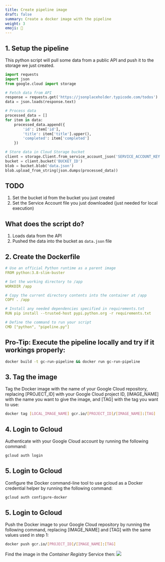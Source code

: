 ```yaml
---
title: Create pipeline image
draft: false
summary: Create a docker image with the pipeline
weight: 3
emoji: 🚢
---
```


## 1. Setup the pipeline

This python script will pull some data from a public API and push it to the storage we just created.

```python {.codeblock}
import requests
import json
from google.cloud import storage

# Fetch data from API
response = requests.get('https://jsonplaceholder.typicode.com/todos')
data = json.loads(response.text)

# Process data
processed_data = []
for item in data:
    processed_data.append({
        'id': item['id'],
        'title': item['title'].upper(),
        'completed': item['completed']
    })

# Store data in Cloud Storage bucket
client = storage.Client.from_service_account_json('SERVICE_ACCOUNT_KEY.json')
bucket = client.bucket('BUCKET_ID')
blob = bucket.blob('data.json')
blob.upload_from_string(json.dumps(processed_data))

```

## TODO

1. Set the bucket id from the bucket you just created
2. Set the Service Account file you just downloaded (just needed for local execution)

## What does the script do?

1. Loads data from the API
2. Pushed the data into the bucket as `data.json` file

## 2. Create the Dockerfile

```yml {.codeblock}
# Use an official Python runtime as a parent image
FROM python:3.8-slim-buster

# Set the working directory to /app
WORKDIR /app

# Copy the current directory contents into the container at /app
COPY . /app

# Install any needed dependencies specified in requirements.txt
RUN pip install --trusted-host pypi.python.org -r requirements.txt

# Define the command to run your script
CMD ["python", "pipeline.py"]
```

## Pro-Tip: Execute the pipeline locally and try if it workings properly:

```bash {.codeblock}
docker build -t gc-run-pipeline && docker run gc-run-pipeline
```

## 3. Tag the image

Tag the Docker image with the name of your Google Cloud repository, replacing [PROJECT_ID] with your Google Cloud project ID, [IMAGE_NAME] with the name you want to give the image, and [TAG] with the tag you want to use:

```bash {.codeblock}
docker tag [LOCAL_IMAGE_NAME] gcr.io/[PROJECT_ID]/[IMAGE_NAME]:[TAG]
```

## 4. Login to Gcloud

Authenticate with your Google Cloud account by running the following command:

```bash {.codeblock}
gcloud auth login
```

## 5. Login to Gcloud

Configure the Docker command-line tool to use gcloud as a Docker credential helper by running the following command:

```bash {.codeblock}
gcloud auth configure-docker
```

## 5. Login to Gcloud

Push the Docker image to your Google Cloud repository by running the following command, replacing [IMAGE_NAME] and [TAG] with the same values used in step 1:

```bash {.codeblock}
docker push gcr.io/[PROJECT_ID]/[IMAGE_NAME]:[TAG]
```

Find the image in the _Container Registry_ Service then:
<img class="post-image" src="/projects/003-building-pipeline-gcp-cloud-run/img/container_registry.jpg"/>
